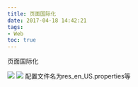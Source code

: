 ```yaml
---
title: 页面国际化
date: 2017-04-18 14:42:21
tags:
- Web
toc: true
---
```

页面国际化
<!--more-->
![](http://wx1.sinaimg.cn/large/005P8ayVgy1feqtzpdzeej30nc08ggml.jpg)
![](http://wx1.sinaimg.cn/large/005P8ayVgy1feqtzpv5evj30fh06mt9f.jpg)
配置文件名为res_en_US.properties等
